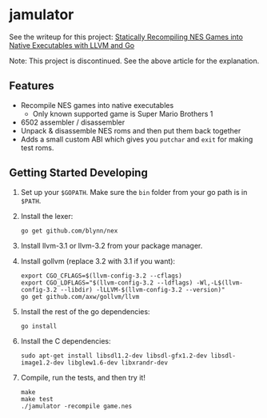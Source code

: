 # jamulator

See the writeup for this project:
[Statically Recompiling NES Games into Native Executables with LLVM and Go](http://andrewkelley.me/post/jamulator.html)

Note: This project is discontinued. See the above article for
the explanation.

## Features

 * Recompile NES games into native executables
   - Only known supported game is Super Mario Brothers 1
 * 6502 assembler / disassembler
 * Unpack & disassemble NES roms and then put them back together
 * Adds a small custom ABI which gives you `putchar` and `exit`
   for making test roms.

## Getting Started Developing

1. Set up your `$GOPATH`. Make sure the `bin` folder from your go path
   is in `$PATH`.
2. Install the lexer:

    ```
    go get github.com/blynn/nex
    ```

3. Install llvm-3.1 or llvm-3.2 from your package manager.
4. Install gollvm (replace 3.2 with 3.1 if you want):

    ```
    export CGO_CFLAGS=$(llvm-config-3.2 --cflags)
    export CGO_LDFLAGS="$(llvm-config-3.2 --ldflags) -Wl,-L$(llvm-config-3.2 --libdir) -lLLVM-$(llvm-config-3.2 --version)"
    go get github.com/axw/gollvm/llvm
    ```

5. Install the rest of the go dependencies:

    ```
    go install
    ```

6. Install the C dependencies:

    ```
    sudo apt-get install libsdl1.2-dev libsdl-gfx1.2-dev libsdl-image1.2-dev libglew1.6-dev libxrandr-dev
    ```

7. Compile, run the tests, and then try it!

    ```
    make
    make test
    ./jamulator -recompile game.nes
    ```

